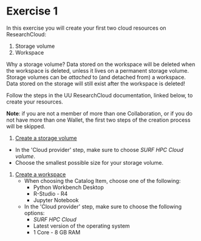# Exercise 1

In this exercise you will create your first two cloud resources on ResearchCloud:

1. Storage volume
1. Workspace 

Why a storage volume? Data stored on the workspace will be deleted when the workspace is deleted, unless it lives on a permanent storage volume. Storage volumes can be *attached* to (and detached from) a workspace. Data stored on the storage will still exist after the workspace is deleted!

Follow the steps in the UU ResearchCloud documentation, linked below, to create your resources.

**Note**: if you are not a member of more than one Collaboration, or if you do not have more than one Wallet, the first two steps of the creation process will be skipped.

1. [Create a storage volume](https://utrechtuniversity.github.io/vre-docs/docs/first-steps.html#create-storage-volume)
  * In the 'Cloud provider' step, make sure to choose *SURF HPC Cloud volume*.
  * Choose the smallest possible size for your storage volume.
1. [Create a workspace](https://utrechtuniversity.github.io/vre-docs/docs/manuals/creating.html)
    * When choosing the Catalog Item, choose one of the following:
      - Python Workbench Desktop
      - R-Studio - R4
      - Jupyter Notebook
    * In the 'Cloud provider' step, make sure to choose the following options:
      - *SURF HPC Cloud*
      - Latest version of the operating system
      - 1 Core - 8 GB RAM
